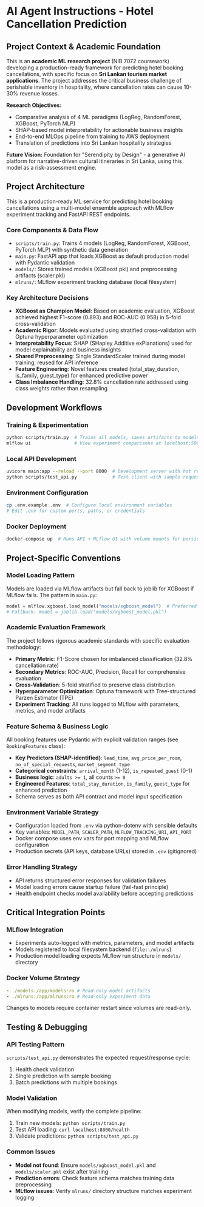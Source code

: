 # AI Agent Instructions - Hotel Cancellation Prediction

## Project Context & Academic Foundation

This is an **academic ML research project** (NIB 7072 coursework) developing a production-ready framework for predicting hotel booking cancellations, with specific focus on **Sri Lankan tourism market applications**. The project addresses the critical business challenge of perishable inventory in hospitality, where cancellation rates can cause 10-30% revenue losses.

**Research Objectives:**

- Comparative analysis of 4 ML paradigms (LogReg, RandomForest, XGBoost, PyTorch MLP)
- SHAP-based model interpretability for actionable business insights
- End-to-end MLOps pipeline from training to AWS deployment
- Translation of predictions into Sri Lankan hospitality strategies

**Future Vision:** Foundation for "Serendipity by Design" - a generative AI platform for narrative-driven cultural itineraries in Sri Lanka, using this model as a risk-assessment engine.

## Project Architecture

This is a production-ready ML service for predicting hotel booking cancellations using a multi-model ensemble approach with MLflow experiment tracking and FastAPI REST endpoints.

### Core Components & Data Flow

- `scripts/train.py`: Trains 4 models (LogReg, RandomForest, XGBoost, PyTorch MLP) with synthetic data generation
- `main.py`: FastAPI app that loads XGBoost as default production model with Pydantic validation
- `models/`: Stores trained models (XGBoost pkl) and preprocessing artifacts (scaler.pkl)
- `mlruns/`: MLflow experiment tracking database (local filesystem)

### Key Architecture Decisions

- **XGBoost as Champion Model**: Based on academic evaluation, XGBoost achieved highest F1-score (0.893) and ROC-AUC (0.958) in 5-fold cross-validation
- **Academic Rigor**: Models evaluated using stratified cross-validation with Optuna hyperparameter optimization
- **Interpretability Focus**: SHAP (SHapley Additive exPlanations) used for model explainability and business insights
- **Shared Preprocessing**: Single StandardScaler trained during model training, reused for API inference
- **Feature Engineering**: Novel features created (total_stay_duration, is_family, guest_type) for enhanced predictive power
- **Class Imbalance Handling**: 32.8% cancellation rate addressed using class weights rather than resampling

## Development Workflows

### Training & Experimentation

```bash
python scripts/train.py  # Trains all models, saves artifacts to models/
mlflow ui                # View experiment comparisons at localhost:5000
```

### Local API Development

```bash
uvicorn main:app --reload --port 8000  # Development server with hot reload
python scripts/test_api.py             # Test client with sample requests
```

### Environment Configuration

```bash
cp .env.example .env  # Configure local environment variables
# Edit .env for custom ports, paths, or credentials
```

### Docker Deployment

```bash
docker-compose up  # Runs API + MLflow UI with volume mounts for persistence
```

## Project-Specific Conventions

### Model Loading Pattern

Models are loaded via MLflow artifacts but fall back to joblib for XGBoost if MLflow fails. The pattern in `main.py`:

```python
model = mlflow.xgboost.load_model("models/xgboost_model")  # Preferred
# Fallback: model = joblib.load("models/xgboost_model.pkl")
```

### Academic Evaluation Framework

The project follows rigorous academic standards with specific evaluation methodology:

- **Primary Metric**: F1-Score chosen for imbalanced classification (32.8% cancellation rate)
- **Secondary Metrics**: ROC-AUC, Precision, Recall for comprehensive evaluation
- **Cross-Validation**: 5-fold stratified to preserve class distribution
- **Hyperparameter Optimization**: Optuna framework with Tree-structured Parzen Estimator (TPE)
- **Experiment Tracking**: All runs logged to MLflow with parameters, metrics, and model artifacts

### Feature Schema & Business Logic

All booking features use Pydantic with explicit validation ranges (see `BookingFeatures` class):

- **Key Predictors (SHAP-identified)**: `lead_time`, `avg_price_per_room`, `no_of_special_requests`, `market_segment_type`
- **Categorical constraints**: `arrival_month` (1-12), `is_repeated_guest` (0-1)
- **Business logic**: `adults >= 1`, all counts `>= 0`
- **Engineered Features**: `total_stay_duration`, `is_family`, `guest_type` for enhanced prediction
- Schema serves as both API contract and model input specification

### Environment Variable Strategy

- Configuration loaded from `.env` via python-dotenv with sensible defaults
- Key variables: `MODEL_PATH`, `SCALER_PATH`, `MLFLOW_TRACKING_URI`, `API_PORT`
- Docker compose uses env vars for port mapping and MLflow configuration
- Production secrets (API keys, database URLs) stored in `.env` (gitignored)

### Error Handling Strategy

- API returns structured error responses for validation failures
- Model loading errors cause startup failure (fail-fast principle)
- Health endpoint checks model availability before accepting predictions

## Critical Integration Points

### MLflow Integration

- Experiments auto-logged with metrics, parameters, and model artifacts
- Models registered to local filesystem backend (`file:./mlruns`)
- Production model loading expects MLflow run structure in `models/` directory

### Docker Volume Strategy

```yaml
- ./models:/app/models:ro # Read-only model artifacts
- ./mlruns:/app/mlruns:ro # Read-only experiment data
```

Changes to models require container restart since volumes are read-only.

## Testing & Debugging

### API Testing Pattern

`scripts/test_api.py` demonstrates the expected request/response cycle:

1. Health check validation
2. Single prediction with sample booking
3. Batch predictions with multiple bookings

### Model Validation

When modifying models, verify the complete pipeline:

1. Train new models: `python scripts/train.py`
2. Test API loading: `curl localhost:8000/health`
3. Validate predictions: `python scripts/test_api.py`

### Common Issues

- **Model not found**: Ensure `models/xgboost_model.pkl` and `models/scaler.pkl` exist after training
- **Prediction errors**: Check feature schema matches training data preprocessing
- **MLflow issues**: Verify `mlruns/` directory structure matches experiment logging
